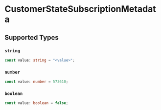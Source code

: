 # CustomerStateSubscriptionMetadata


## Supported Types

### `string`

```typescript
const value: string = "<value>";
```

### `number`

```typescript
const value: number = 573610;
```

### `boolean`

```typescript
const value: boolean = false;
```

